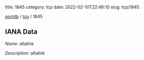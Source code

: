 title: 1845
category: tcp
date: 2022-02-10T22:46:10
slug: tcp/1845

[portdb](/) / [tcp](/category/tcp.html) / 1845


## IANA Data

_Name:_ altalink

_Description:_ altalink

